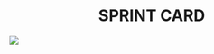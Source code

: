 <h1 align = "center">  SPRINT CARD  </h1>

![](https://user-images.githubusercontent.com/83122390/116881367-903c2800-abf9-11eb-8a9c-8dc6b9a010d7.jpeg)



